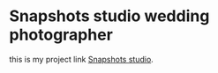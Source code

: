 # Snapshots studio wedding photographer  

this is my project link [Snapshots studio](https://github.com/facebook/create-react-app).
